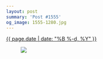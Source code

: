 ```yaml
---
layout: post
summary: 'Post #1555'
og_image: 1555-1280.jpg
---
```


<div class="post">
 <time>
  <a href="/1555">
   {{ page.date | date: "%B %-d, %Y" }}
  </a>
 </time>
 <a href="/1555">
  <figure data-taken="12/31/2021">
   <img sizes="(min-width: 700px) 50vw, calc(100vw - 2rem)" src="{{ site.assets_url }}/1555-640.jpg" srcset="{{ site.assets_url }}/1555-320.jpg 320w, {{ site.assets_url }}/1555-640.jpg 640w, {{ site.assets_url }}/1555-960.jpg 960w, {{ site.assets_url }}/1555-1280.jpg 1280w"/>
  </figure>
 </a>
</div>
